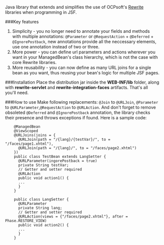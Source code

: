 Java library that extends and simplifies the use of OCPsoft's [Rewrite](http://ocpsoft.org/rewrite/) libraries when programming in JSF.

###Key features
1. Simplicity - you no longer need to annotate your fields and methods with multiple annotations: `@Parameter` or `@RequestAction` + `@Deferred` + `@IgnorePostback`, new annotations provide all the neccessary elements, use one annotation instead of two or three.
2. More power - you can define url parameters and actions wherever you want in your ManagedBean's class hierarchy, which is not the case with core Rewrite libraries.
3. More reusability - you can now define as many URL joins for a single bean as you want, thus reusing your bean's logic for multiple JSF pages.

###Installation
Place the distribution jar inside the **WEB-INF/lib** folder, along with **rewrite-servlet** and **rewrite-integration-faces** artifacts. That's all you'll need.

###How to use
Make following replacements:
`@Join` to `@URLJoin`, `@Parameter` to `@URLParameter`,`@RequestAction` to `@URLAction`.
And don't forget to remove obsoleted `@Deferred` and `@IgnorePostback` annotation, the library checks their presence and throws exceptions if found.
Here is a sample code:

        @ManagedBean
        @ViewScoped
        @URLJoins(joins = {
          @URLJoin(path = "/{lang}/{testVar}/", to = "/faces/page1.xhtml"),
          @URLJoin(path = "/{lang}/", to = "/faces/page2.xhtml")
        })
        public class TestBean extends LangSetter {
          @URLParameter(ingorePostback = true)
          private String testVar;
          // Getter and setter required
          @URLAction
          public void action1() {
          ...
          }
        }

        public class LangSetter {
          @URLParameter
          private String lang;
          // Getter and setter required
          @URLAction(views = {"/faces/page2.xhtml"}, after = Phase.RESTORE_VIEW)
          public void action2() {
          ...
          }
        }
